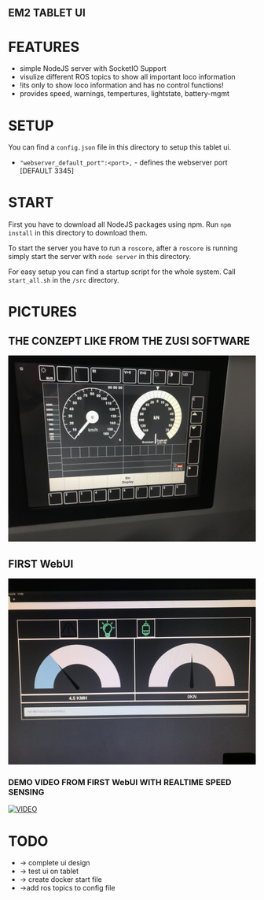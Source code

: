 ## EM2 TABLET UI


# FEATURES
* simple NodeJS server with SocketIO Support
* visulize different ROS topics to show all important loco information
* !its only to show loco information and has no control functions!
* provides speed, warnings, tempertures, lightstate, battery-mgmt

# SETUP
You can find a `config.json` file in this directory to setup this tablet ui.

* `"webserver_default_port":<port>,` - defines the webserver port [DEFAULT 3345]

# START
First you have to download all NodeJS packages using npm.
Run `npm install` in this directory to download them.

To start the server you have to run a `roscore`, after a `roscore` is running simply start the server with `node server` in this directory.

For easy setup you can find a startup script for the whole system.
Call `start_all.sh` in the `/src` directory.





# PICTURES

## THE CONZEPT LIKE FROM THE ZUSI SOFTWARE
![Gopher image](/documenation/pictures/tablet_ui_server/tablet_ui_server_konzept.JPG)


## FIRST WebUI
![Gopher image](/documenation/pictures/tablet_ui_server/tablet_ui_server_v0.JPG)
### DEMO VIDEO FROM FIRST WebUI WITH REALTIME SPEED SENSING
[![VIDEO](https://img.youtube.com/vi/dz4WAVGvBJE/0.jpg)](https://www.youtube.com/watch?v=dz4WAVGvBJE)


# TODO
* -> complete ui design
* -> test ui on tablet
* -> create docker start file
* ->add ros topics to config file
